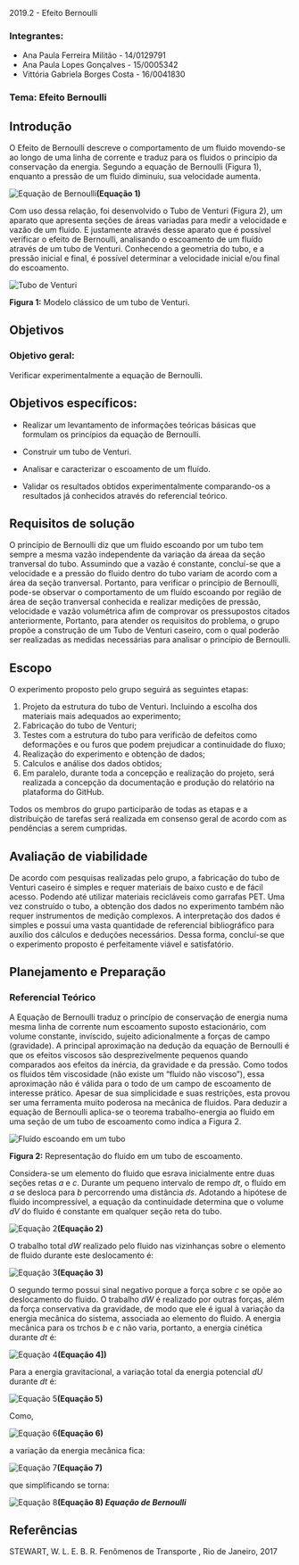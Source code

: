 2019.2 - Efeito Bernoulli

### Integrantes: 
* Ana Paula Ferreira Militão - 14/0129791
* Ana Paula Lopes Gonçalves - 15/0005342
* Vittória Gabriela Borges Costa - 16/0041830

### Tema: Efeito Bernoulli



## Introdução

   O Efeito de Bernoulli descreve o comportamento de um fluido movendo-se ao longo de uma linha de corrente e traduz para os fluidos o princípio da conservação da energia. Segundo a equação de Bernoulli (Figura 1), enquanto a pressão de um fluido diminuiu, sua velocidade aumenta.
 
![Equação de Bernoulli](https://github.com/laboratorio-de-dinamica-dos-fluidos/2019.2-EfeitoBernoulli/blob/master/Equa%C3%A7%C3%A3o%201.gif)**(Equação 1)**


   Com uso dessa relação, foi desenvolvido o Tubo de Venturi (Figura 2), um aparato que apresenta seções de áreas variadas para medir a velocidade e vazão de um fluido. E justamente através desse aparato que é possível verificar o efeito de Bernoulli, analisando o escoamento de um fluído através de um tubo de Venturi. Conhecendo a geometria do tubo, e a pressão inicial e final, é possível determinar a velocidade inicial e/ou final do escoamento.

![Tubo de Venturi](http://1.bp.blogspot.com/-lchp2UI4fHo/VSl2spb5SDI/AAAAAAAAC04/arjO0FR3PKw/s1600/Capturar1F.PNG)

**Figura 1:** Modelo clássico de um tubo de Venturi. 


## Objetivos
   ### Objetivo geral:
   
Verificar experimentalmente a equação de Bernoulli.

   ## Objetivos específicos:
   
- Realizar um levantamento de informações teóricas básicas que formulam os princípios da equação de Bernoulli. 

- Construir um tubo de Venturi.

- Analisar e caracterizar o escoamento de um fluído.

- Validar os resultados obtidos experimentalmente comparando-os a resultados já conhecidos através do referencial teórico. 

## Requisitos de solução
   O princípio de Bernoulli diz que um fluido escoando por um tubo tem sempre a mesma vazão independente da variação da áreaa da seção tranversal do tubo. Assumindo que a vazão é constante, concluí-se que a velocidade e a pressão do fluido dentro do tubo variam de acordo com a área da seção tranversal. Portanto, para verificar o princípio de Bernoulli, pode-se observar o comportamento de um fluído escoando por região de área de seção tranversal conhecida e realizar medições de pressão, velocidade e vazão volumétrica afim de comprovar os pressupostos citados anteriormente, 
   Portanto, para atender os requisitos do problema, o grupo propõe a construção de um Tubo de Venturi caseiro, com o qual poderão ser realizadas as medidas necessárias para analisar o princípio de Bernoulli.  

## Escopo
   O experimento proposto pelo grupo seguirá as seguintes etapas:
 1. Projeto da estrutura do tubo de Venturi. Incluindo a escolha dos materiais mais adequados ao experimento;
 2. Fabricação do tubo de Venturi;
 3. Testes com a estrutura do tubo para verificão de defeitos como deformações e ou furos que podem prejudicar a continuidade do fluxo;
 4. Realização do experimento e obtenção de dados;
 5. Calculos e análise dos dados obtidos;
 6. Em paralelo, durante toda a concepção e realização do projeto,  será realizada a concepção da documentação e produção do relatório na plataforma do GitHub. 
   
   Todos os membros do grupo participarão de todas as etapas e a distribuição de tarefas será realizada em consenso geral de acordo com as pendências a serem cumpridas. 
   
  
## Avaliação de viabilidade
   De acordo com pesquisas realizadas pelo grupo, a fabricação do tubo de Venturi caseiro é simples e requer materiais de baixo custo e de fácil acesso. Podendo até utilizar materiais recicláveis como garrafas PET. Uma vez construído o tubo, a obtenção dos dados no experimento também não requer instrumentos de medição complexos. A interpretação dos dados é simples e possuí uma vasta quantidade de referencial bibliográfico para auxílio dos cálculos e deduções necessários. Dessa forma, concluí-se que o experimento proposto é perfeitamente viável e satisfatório. 

## Planejamento e Preparação
   ### Referencial Teórico
   A Equação de Bernoulli traduz o princípio de conservação de energia numa mesma linha de corrente num escoamento suposto estacionário, com volume constante, invíscido, sujeito adicionalmente a forças de campo (gravidade). 
   A principal aproximação na dedução da equação de Bernoulli é que os efeitos viscosos são desprezivelmente pequenos quando comparados aos efeitos da inércia, da gravidade e da pressão. Como todos os fluidos têm viscosidade (não existe um “fluido não viscoso”), essa aproximação não é válida para o todo de um campo de escoamento de interesse prático. Apesar de sua simplicidade e suas restrições, esta provou ser uma ferramenta muito poderosa na mecânica de fluidos. 
   Para deduzir a equação de Bernoulli aplica-se o teorema trabalho-energia ao fluido em uma seção de um tubo de escoamento como indica a Figura 2. 
   
![Fluido escoando em um tubo](https://github.com/laboratorio-de-dinamica-dos-fluidos/2019.2-EfeitoBernoulli/blob/master/Escoamento%20do%20flu%C3%ADdo.jpeg)

**Figura 2:** Representação do fluido em um tubo de escoamento.
   
   
   Considera-se um elemento do fluido que esrava inicialmente entre duas seções retas _a_ e _c_. Durante um pequeno intervalo de rempo _dt_, o fluido em _a_ se desloca para _b_ percorrendo uma distância _ds_. Adotando a hipótese de fluido incompressível, a equação da continuidade determina que o volume _dV_ do fluido é constante em qualquer seção reta do tubo.
   
   ![Equação 2](https://github.com/laboratorio-de-dinamica-dos-fluidos/2019.2-EfeitoBernoulli/blob/master/Equa%C3%A7%C3%A3o%202.gif)**(Equação 2)**


   O trabalho total _dW_ realizado pelo fluido nas vizinhanças sobre o elemento de fluido durante este deslocamento é:
   
   ![Equação 3](https://github.com/laboratorio-de-dinamica-dos-fluidos/2019.2-EfeitoBernoulli/blob/master/Equa%C3%A7%C3%A3o%203.gif)**(Equação 3)**
 
 
   O segundo termo possui sinal negativo porque a força sobre _c_ se opõe ao deslocamento do fluido.
   O trabalho _dW_ é realizado por outras forças, além da força conservativa da gravidade, de modo que ele é igual à variação da energia mecânica do sistema, associada ao elemento do fluido.
   A energia mecânica para os trchos _b_ e _c_ não varia, portanto, a energia cinética durante _dt_ é: 

   ![Equação 4](https://github.com/laboratorio-de-dinamica-dos-fluidos/2019.2-EfeitoBernoulli/blob/master/Equa%C3%A7%C3%A3o%204.gif)**(Equação 4])**
 
 
   Para a energia gravitacional, a variação total da energia potencial _dU_ durante _dt_ é:
   
   ![Equação 5](https://github.com/laboratorio-de-dinamica-dos-fluidos/2019.2-EfeitoBernoulli/blob/master/Equa%C3%A7%C3%A3o%205.gif)**(Equação 5)**
 
 
   Como, 
     
   ![Equação 6](https://github.com/laboratorio-de-dinamica-dos-fluidos/2019.2-EfeitoBernoulli/blob/master/Equa%C3%A7%C3%A3o%206.gif)**(Equação 6)**
 
 
a variação da energia mecânica fica:
  
   ![Equação 7](https://github.com/laboratorio-de-dinamica-dos-fluidos/2019.2-EfeitoBernoulli/blob/master/Equa%C3%A7%C3%A3o%207.gif)**(Equação 7)**


que simplificando se torna:
  
   ![Equação 8](https://github.com/laboratorio-de-dinamica-dos-fluidos/2019.2-EfeitoBernoulli/blob/master/Equa%C3%A7%C3%A3o%208.gif)**(Equação 8) _Equação de Bernoulli_**
 
 
 
## Referências

STEWART, W. L. E. B. R. 
Fenômenos de Transporte , Rio de Janeiro, 2017
